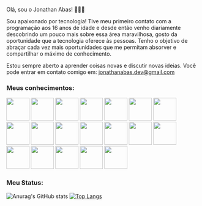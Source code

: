 Olá, sou o Jonathan Abas! 👨🏻‍💻

<!--**JonhnyDev/JonhnyDev** is a ✨ _special_ ✨ repository because its `README.md` (this file) appears on your GitHub profile.-->

Sou apaixonado por tecnologia! Tive meu primeiro contato com a programação aos 16 anos de idade e desde então venho diariamente descobrindo um pouco mais sobre essa área maravilhosa, gosto da oportunidade que a tecnologia oferece às pessoas. Tenho o objetivo de abraçar cada vez mais oportunidades que me permitam absorver e compartilhar o máximo de conhecimento.

Estou sempre aberto a aprender coisas novas e discutir novas ideias. Você pode entrar em contato comigo em: jonathanabas.dev@gmail.com



### Meus conhecimentos: 

<div>
  <img src="https://cdn.jsdelivr.net/gh/devicons/devicon/icons/nodejs/nodejs-original.svg" width="60"/> 
  <img src="https://cdn.jsdelivr.net/gh/devicons/devicon/icons/javascript/javascript-original.svg" width="60"/>
  <img src="https://cdn.jsdelivr.net/gh/devicons/devicon/icons/react/react-original.svg" width="60"/>
  <img src="https://cdn.jsdelivr.net/gh/devicons/devicon/icons/typescript/typescript-original.svg" width="60"/>
  <img src="https://cdn.jsdelivr.net/gh/devicons/devicon/icons/nextjs/nextjs-original.svg" width="60"/>
  <img src="https://cdn.jsdelivr.net/gh/devicons/devicon/icons/python/python-original.svg" width="60"/>
  <img src="https://cdn.jsdelivr.net/gh/devicons/devicon/icons/php/php-original.svg" width="60"/>
  <img src="https://cdn.jsdelivr.net/gh/devicons/devicon/icons/css3/css3-original.svg" width="60"/>
  <img src="https://cdn.jsdelivr.net/gh/devicons/devicon/icons/html5/html5-original.svg" width="60"/>
  <img src="https://cdn.jsdelivr.net/gh/devicons/devicon/icons/mysql/mysql-original.svg" width="60"/>
  <img src="https://cdn.jsdelivr.net/gh/devicons/devicon/icons/adonisjs/adonisjs-original.svg" width="60"/>
  <img src="https://cdn.jsdelivr.net/gh/devicons/devicon/icons/nestjs/nestjs-plain.svg" width="60"/>
  <img src="https://cdn.jsdelivr.net/gh/devicons/devicon/icons/redis/redis-original.svg" width="60"/>
  <img src="https://cdn.jsdelivr.net/gh/devicons/devicon/icons/laravel/laravel-plain.svg" width="60"/>
  <img src="https://cdn.jsdelivr.net/gh/devicons/devicon/icons/express/express-original.svg" width="60"/>
  <img src="https://cdn.jsdelivr.net/gh/devicons/devicon/icons/nextjs/nextjs-original.svg" width="60"/>
  <img src="https://cdn.jsdelivr.net/gh/devicons/devicon/icons/flask/flask-original.svg" width="60"/>
  <img src="https://cdn.jsdelivr.net/gh/devicons/devicon/icons/django/django-plain.svg" width="60"/>
  <img src="https://cdn.jsdelivr.net/gh/devicons/devicon/icons/apachekafka/apachekafka-original-wordmark.svg" width="60"/>              
</div>


### Meu Status:
![Anurag's GitHub stats](https://github-readme-stats.vercel.app/api?username=JonhnyDev&count_private=true)
[![Top Langs](https://github-readme-stats.vercel.app/api/top-langs/?username=JonhnyDev&exclude_repo=github-readme-stats,anuraghazra.github.io)](https://github.com/anuraghazra/github-readme-stats)

